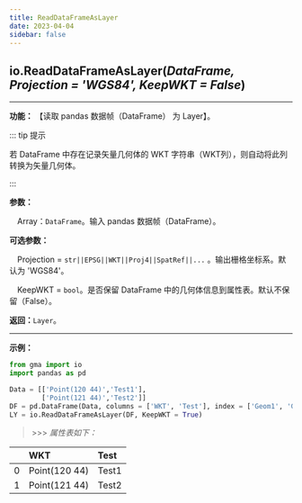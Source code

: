 ```yaml
---
title: ReadDataFrameAsLayer
date: 2023-04-04
sidebar: false
---
```


## io.**ReadDataFrameAsLayer**(*DataFrame, Projection = 'WGS84', KeepWKT = False*)

---

**功能：** 【读取 pandas 数据帧（DataFrame） 为 Layer】。

::: tip 提示

若 DataFrame 中存在记录矢量几何体的 WKT 字符串（WKT列），则自动将此列转换为矢量几何体。

:::

**参数：**

&emsp;Array：`DataFrame`。输入 pandas 数据帧（DataFrame）。

**可选参数：**

&emsp;Projection  = `str||EPSG||WKT||Proj4||SpatRef||...` 。输出栅格坐标系。默认为 'WGS84'。

&emsp;KeepWKT  = `bool`。是否保留 DataFrame 中的几何体信息到属性表。默认不保留（False）。

**返回：**`Layer`。

---

**示例：**
```python
from gma import io
import pandas as pd

Data = [['Point(120 44)','Test1'],
        ['Point(121 44)','Test2']]
DF = pd.DataFrame(Data, columns = ['WKT', 'Test'], index = ['Geom1', 'Geom2'])
LY = io.ReadDataFrameAsLayer(DF, KeepWKT = True)
```
> \>>> *属性表如下：*

|    | WKT           | Test   |
|---:|:--------------|:-------|
|  0 | Point(120 44) | Test1  |
|  1 | Point(121 44) | Test2  |